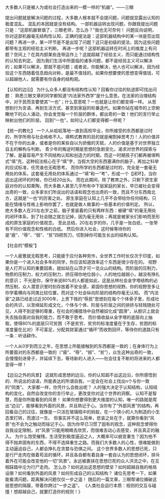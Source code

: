 大多数人只是被人为或社会打造出来的一模一样的“机器”。——三眼


提出问题就是解决问题的过程，大多数人根本就不会提问题，问题就显露出认知的极度混乱。 混乱的本因就是没有结构。 一部机器运转出现问题，你跟我提出问题只是：“这部机器冒烟了，三眼老师，怎么办？”我也无可奈何！ 问题反向说明，你对这部机器毫无结构性认知，正确的提法是：这部机器结构中的某一块是否出现问题？再进一步，某一环节是不是出现了问题？这只是初级的提法，因为这些问题都带有主观的经验主义判断。 再进一步呢？这部机器运转在时间上的维度上有问题？空间上？在其内部某些连带运作上？这就超越了经验主义，而只能通过结构性的认知去判定。 因为我们生活中所面临的诸多问题，都不是经验主义可以解决的；如果可以解决，那就不是问题；或者说，你能解决，他人也可以解决，因为经验这个东西随着信息趋向对称，是最不值钱的。如果你想要使的思想变得值钱，可以超越他人，就需要有你自身的结构观。 





【认知的边沿】 为什么众多人都没有结构性认知？回看你过往的轨迹即可找出问题：
熟悉三眼文章的同学都知道“内法家外西学”是什么意思。在法家的治理结构中，对于民而言要使其“一也”；什么意思呢？一也就是让你们都变得一样。 从思想到行为言语、再到生活方式、甚至到家庭的轮番迭代。如果你站在城市的上空俯瞰地下的众人涌动，你会发觉每一个阶层的群体，都出奇的一致！他们的言行举止映射出他们的阶层。 回到“一也”，如何让人们都变得都一样呢？
 





【统一的教化】
一个人从呱呱落地一直到高校毕业，你所接受的东西都是过时的，所学所用与社会格格不入。填鸭式教育的目的就是阉割掉思考力！人的价值并不在于你的出身，或者是你的某些自以为骄傲的天赋，人的价值是基于对世界独立自主的解构与判断。 青少年的叛逆时期是思想的急剧变化，渴求对世界的探索与了解，是最容易产生不同结构认知和创造力的时期，而这一时期孩子们都再被填鸭式“填”充，这种招法核心在于“填”字，当假大空的东西塞满你的脑子，再加之科举的应试标准，任凭谁也无暇思考。
而你所学的东西都是过时的，完全是一套毫无用处的体系，这套毫无用处的体系通过一“填”和一“考”，形成一个【闭环】，当你逃出这闭环的时候，你已经20出头。 而在此期间，除了教育之外，只剩下原生家庭对你的认知熏陶，而大多数人甚至几乎所有中下层家庭的家长，早已被社会变得出奇的一致，众多家长们所说出的话语和观念也出奇的一致，而且不分东西南北方，这就是“一也”的厉害之处。 原生家庭在认知上几乎不会带给你任何结构，只能在情绪与性格上影响你罢了，也就是做人做事的一些基本的价值判定。 所以，绝大多数人在20左右岁之前，脑子里装着的只有两样东西：被硬“填”的毫无用处的闭环体系，到了社会随之就忘记掉，因为毫无用处；再就是被家长们影响而至形成的原生家庭的价值观念。 至此总结，20左右岁的你，几乎是一张白纸，一张带有不同价值观念和性格的白纸。 然后你进入社会，这时候等待你的是“疲”、“辱”、“弱”、“贫”四把剪刀，切割掉你可能生长出的结构认知。 




【社会的“模板”】

一个人疲惫就无暇思考，只能疲于应付各种劳作，全世界工作时长仅次于印度，如果你是一个进入社会多年的同学，你应该知道效率这个东西是很少存在的。 视野是人打开认知的重要因素，就如站在山顶才可一览众山的结构。而阶层的压制力，物质的压制力，权力的压制力，挤压得你地位弱小，人的地位越弱小，越没有挣扎的意识；
不光是你，保守来说80%的人都是如此，这是丛林社会金字塔结构的必然压制，众人潜意识里时刻存放着不安全感，紧固你思想的视野。你的视野至多让你学着横向与同类比较位置，而对这个社会纵向阶层的结构你毫无认知。 而“内法家”之路已经走过近3000年，上贵下贱的“辱民”思想刻在每个个体骨子里，形成社会的共识，以至绵延形成文化，个体与个体、阶层与阶层之间的排挤与轻贱随处可见，人得不到足够的尊重，在社会的捕猎场中自然被奴化成“圆滑”，从胆识上就会失去独自面对自我的能力，而不敢于思考。 而价值收益从金字塔的底层向上抽取，使得80%的底层只可贫困（不是贫穷，贫穷的标准度量在于生存，贫困的标准度量在比对）不可富足，分配其财富通过“循环”而收割回环，等待你的道路只有一条：听话耕作。



一个人从0岁到而立之年，在思想上所能接触到的东西都是一致的；在身体行为上所要面对的东西都是一致的（“疲”、“辱”、“弱”、“贫”），众生这种出奇的一致，会慢慢刻进骨子，并延续下去，等待新的人进入——社会往复不断的将进来的人都变得一样！
 




【边沿之外的风景】
这就形成思想的边沿，你的认知超不出这边沿，你所感悟到的、所说出的话语，所能表达的所谓自我，一定会在社会上找出n个与你一致的“同类”。 大家都一样，你凭什么会胜出呢？ 人的强大决定于认知结构，认知结构的变化，自然会改变你的言行举止，更改变你对这个世界的洞察。 认知不是智慧，而是你所能看到的风景！ 如果你想要得到更大维度的认知，唯一的路就是爬出“边沿”，能够看到外面的风景，并且熟记于心。当你有了“外部风景”的结构，再回看自己的过往，就像是一只活在玻璃瓶中的蚂蚁，在一个狭小的人为制造的小生态里打转，而渡过一生。 但事实并不这么简单，悲哀之处在于，就算你看到“风景”也不会为之触动而铭记于心。因为你早已习惯了固有的观念，这种观念使得你自我设定限制，对“风景”只能用眼睛去欣赏，而很难去动心去感受，并且真正的融入。 为什么饱受摧残，生活受到极度逼迫之人，大概率可以蜕变重生？因为他不得不抛弃固有的东西，不得不选择重生之路。而我们大多数人的心性，很难能做到主动逼迫自己，人都会挣扎在贪婪与恐惧之间。 这个世界多数人的思想已死，只是行尸走肉在做着苟且的循环，并且各自都有着自身一套自认为的思想闭环，排斥着外在可能会改变他的一切“风景”。永远被裹挟在思想已死的众人洪流之中，在互相踩踏中沦为行尸走肉。 怎么办？如何逃出这思想的壁垒？如何超越自我的格局设限？如何看到外面的风景？如何形成自己的认知结构？ 诸位先思考一下，如果能看清问题，距离解决问题仅仅一步之遥！
随后的一篇文章，三眼帮诸位捅破这层思想的隔膜，带着你跨过“一步之遥”。
《人类社会运行本质：规则的交互与碰撞！想超越自己，就要打造你的规则！》